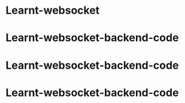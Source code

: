 # Learnt-websocket
# Learnt-websocket-backend-code
# Learnt-websocket-backend-code
# Learnt-websocket-backend-code
